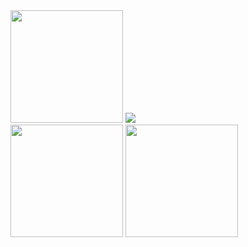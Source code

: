 <div>
<img height="180em" src="https://github-readme-stats.vercel.app/api?username=ChristianSilvaPaz&count_private=true"/>
<img src="https://github-readme-stats.vercel.app/api/top-langs/?username=ChristianSilvaPaz&amp;layout=compact" style="max-width: 100%;">
</div>

<div>
<img height="180em" src="https://github-readme-stats.vercel.app/api/top-langs/?username=ChristianSilvaPaz&layout=compact&langs_count=7&theme=dracula"/>
<img height="180em" src="https://github-readme-stats.vercel.app/api?username=ChristianSilvaPaz&show_icons=true&theme=dracula&include_all_commits=true&count_private=true"/>
</div>

